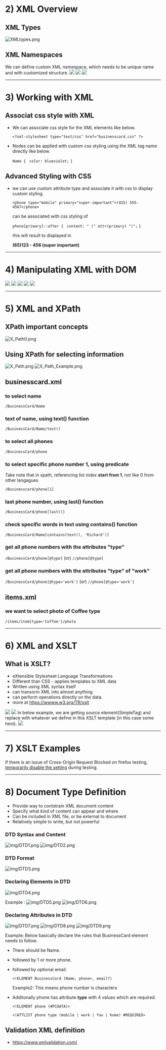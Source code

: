 # 2) XML Overview

## XML Types

![XMLtypes.png](img/XMLtypes.png)

## XML Namespaces

We can define custom XML namespace, which needs to be unique name and with customized structure.
![](img/XML_namespace1.png)
![](img/XML_namespace2.png)
![](img/XML_namespace3.png)

---

# 3) Working with XML

## Associat css style with XML

- We can associate css style for the XML elements like below.

  `<?xml-stylesheet type="text/css" href="businesscard.css" ?>`

- Nodes can be applied with custom css styling using the XML tag name directly like below.

  `Name {`
  ` color: blueviolet;`
  `}`

## Advanced Styling with CSS

- we can use custom attribute type and associate it with css to display custom styling.

  `<phone type="mobile" primary="super-important">(415) 555-4567</phone>`

  can be associated with css styling of

  `phone[primary]::after {`
  ` content: " (" attr(primary) ")";`
  `}`

  this will result to displayed in

  **(65)123 - 456 (super important)**

---

# 4) Manipulating XML with DOM

![](img/DOM1.png)
![](img/DOM2.png)
![](img/DOM3.png)
![](img/DOM4.png)
![](img/DOM5.png)

---

# 5) XML and XPath

## XPath important concepts

![X_Path0.png](img/X_Path0.png)

## Using XPath for selecting information

![X_Path.png](img/X_Path.png)
![X_Path_Example.png](img/X_Path_Example.png)

## businesscard.xml

### to select name

`/BusinessCard/Name`

### text of name, using text() function

`/BusinessCard/Name/text()`

### to select all phones

`/BusinessCard/phone`

### to select specific phone number 1, using predicate

Take note that in xpath, referencing list index **start from 1**, not like 0 from other langagues

`/Businesscard/phone[1]`

### last phone number, using last() function

`/BusinessCard/phone[last()]`

### check specific words in text using contains() function

`/BusinessCard/Name[contains(text(), 'Richard')]`

### get all phone numbers with the attributes "type"

`/BusinessCard/phone[@type]`
(or)
`//phone[@type]`

### get all phone numbers with the attributes "type" of "work"

`/BusinessCard/phone[@type='work']`
(or)
`//phone[@type='work']`

## items.xml

### we want to select photo of Coffee type

`/items/item[type='Coffee']/photo`

---

# 6) XML and XSLT

## What is XSLT?

- eXtensible Stylesheet Language Transformations
- Different than CSS - applies templates to XML data
- Written using XML syntax itself
- can transorm XML into almost anything
- can perform operations directly on the data.
- more at https://wwww.w3.org/TR/xslt

![](img/XSLT1.png)
![](img/XSLT2.png)
In below example, we are getting source element(SimpleTag) and replace with whatever we define in this XSLT template (in this case some html).
![](img/XSLT3.png)

---

# 7) XSLT Examples

If there is an issue of Cross-Origin Request Blocked on firefox testing, [temporarily disable the setting](http://testingfreak.com/how-to-fix-cross-origin-request-security-cors-error-in-firefox-chrome-and-ie/) during testing.

---

# 8) Document Type Definition

- Provide way to contstrain XML document content
- Specify what kind of content can appear and where
- Can be included in XML file, or be external to document
- Relatively simple to write, but not powerful

### DTD Syntax and Content

![img/DTD1.png](img/DTD1.png)
![img/DTD2.png](img/DTD2.png)

### DTD Format

![img/DTD3.png](img/DTD3.png)

### Declaring Elements in DTD

![img/DTD4.png](img/DTD4.png)

Example :
![img/DTD5.png](img/DTD5.png)
![img/DTD6.png](img/DTD6.png)

### Declaring Attributes in DTD

![img/DTD7.png](img/DTD7.png)
![img/DTD8.png](img/DTD8.png)
![img/DTD9.png](img/DTD9.png)

Example: Below basically declare the rules that BusinessCard element needs to follow.

- There should be Name.
- followed by 1 or more phone.
- followed by optional email.

  `<!ELEMENT BusinessCard (Name, phone+, email?)`

  Example2: This means phone number is characters

- Additonally phone has attribute **type** with 4 values which are required.

  `<!ELEMENT phone (#PCDATA)>`

  `<!ATTLIST phone type (mobile | work | fax | home) #REQUIRED>`

## Validation XML definition

- https://www.xmlvalidation.com/

